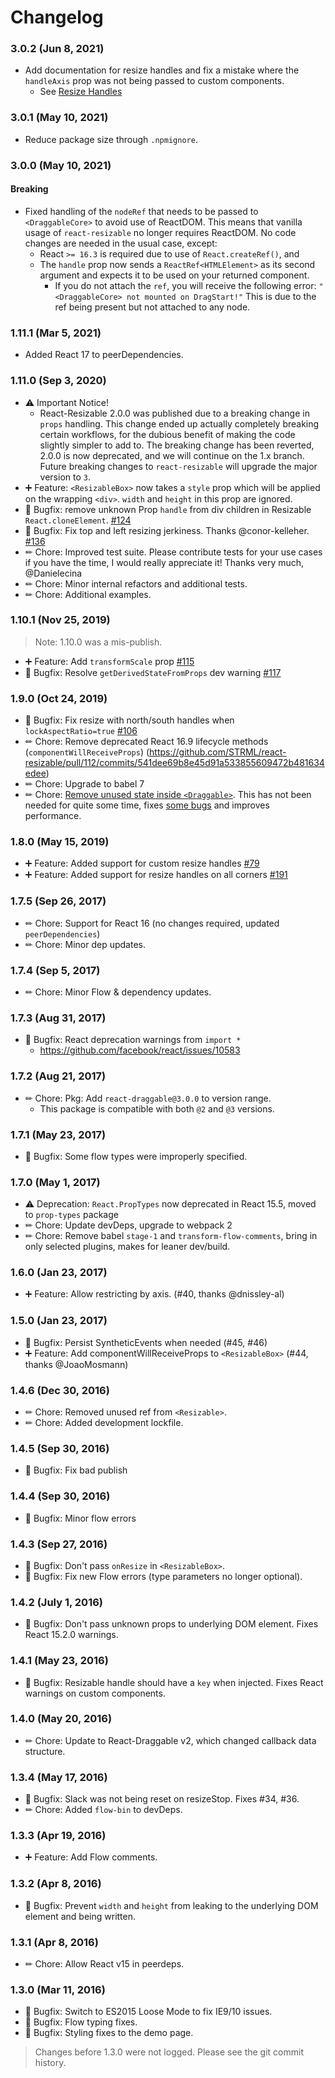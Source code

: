 # Changelog

### 3.0.2 (Jun 8, 2021)

- Add documentation for resize handles and fix a mistake where the `handleAxis` prop was not being passed to custom components.
  - See [Resize Handles](README.md#resize-handle)

### 3.0.1 (May 10, 2021)

- Reduce package size through `.npmignore`.

### 3.0.0 (May 10, 2021)

#### Breaking
- Fixed handling of the `nodeRef` that needs to be passed to `<DraggableCore>` to avoid use of ReactDOM. This means that vanilla usage of `react-resizable` no longer requires ReactDOM. No code changes are needed in the usual case, except:
  * React `>= 16.3` is required due to use of `React.createRef()`, and
  * The `handle` prop now sends a `ReactRef<HTMLElement>` as its second argument and expects it to be used on your returned component.
    * If you do not attach the `ref`, you will receive the following error: `"<DraggableCore> not mounted on DragStart!"` This is due to the ref being present but not attached to any node.

### 1.11.1 (Mar 5, 2021)

- Added React 17 to peerDependencies.

### 1.11.0 (Sep 3, 2020)

- ⚠ Important Notice!
  - React-Resizable 2.0.0 was published due to a breaking change in `props` handling. This change ended up actually completely breaking certain workflows, for the dubious benefit of making the code slightly simpler to add to. The breaking change has been reverted, 2.0.0 is now deprecated, and we will continue on the 1.x branch. Future breaking changes to `react-resizable` will upgrade the major version to `3`.
- ➕ Feature: `<ResizableBox>` now takes a `style` prop which will be applied on the wrapping `<div>`. `width` and `height` in this prop are ignored.
- 🐛 Bugfix: remove unknown Prop `handle` from div children in Resizable `React.cloneElement`. [#124](https://github.com/STRML/react-resizable/issues/124)
- 🐛 Bugfix: Fix top and left resizing jerkiness. Thanks @conor-kelleher. [#136](https://github.com/STRML/react-resizable/pull/136)
- ✏ Chore: Improved test suite. Please contribute tests for your use cases if you have the time, I would really appreciate it! Thanks very much, @Danielecina
- ✏ Chore: Minor internal refactors and additional tests.
- ✏ Chore: Additional examples.

### 1.10.1 (Nov 25, 2019)

> Note: 1.10.0 was a mis-publish.

- ➕ Feature: Add `transformScale` prop [#115](https://github.com/STRML/react-resizable/pull/115)
- 🐛 Bugfix: Resolve `getDerivedStateFromProps` dev warning [#117](https://github.com/STRML/react-resizable/pull/117)

### 1.9.0 (Oct 24, 2019)

- 🐛 Bugfix: Fix resize with north/south handles when `lockAspectRatio=true` [#106](https://github.com/STRML/react-resizable/pull/106)
- ✏ Chore: Remove deprecated React 16.9 lifecycle methods (`componentWillReceiveProps`) (https://github.com/STRML/react-resizable/pull/112/commits/541dee69b8e45d91a533855609472b481634edee)
- ✏ Chore: Upgrade to babel 7
- ✏ Chore: [Remove unused state inside `<Draggable>`](https://github.com/STRML/react-resizable/pull/112/commits/05693f63d6d221ad652f0f28af024cfb46a5f2df). This has not been needed for quite some time, fixes [some bugs](https://github.com/STRML/react-resizable/issues/99) and improves performance.

### 1.8.0 (May 15, 2019)

- ➕ Feature: Added support for custom resize handles [#79](https://github.com/STRML/react-resizable/pull/79)
- ➕ Feature: Added support for resize handles on all corners [#191](https://github.com/STRML/react-resizable/pull/191)

### 1.7.5 (Sep 26, 2017)

- ✏ Chore: Support for React 16 (no changes required, updated `peerDependencies`)
- ✏ Chore: Minor dep updates.

### 1.7.4 (Sep 5, 2017)

- ✏ Chore: Minor Flow & dependency updates.

### 1.7.3 (Aug 31, 2017)

- 🐛 Bugfix: React deprecation warnings from `import *`
  - https://github.com/facebook/react/issues/10583

### 1.7.2 (Aug 21, 2017)

- ✏ Chore: Pkg: Add `react-draggable@3.0.0` to version range.
  - This package is compatible with both `@2` and `@3` versions.

### 1.7.1 (May 23, 2017)

- 🐛 Bugfix: Some flow types were improperly specified.

### 1.7.0 (May 1, 2017)

- ⚠ Deprecation: `React.PropTypes` now deprecated in React 15.5, moved to `prop-types` package
- ✏ Chore: Update devDeps, upgrade to webpack 2
- ✏ Chore: Remove babel `stage-1` and `transform-flow-comments`, bring in only selected plugins, makes for leaner dev/build.

### 1.6.0 (Jan 23, 2017)

- ➕ Feature: Allow restricting by axis. (#40, thanks @dnissley-al)

### 1.5.0 (Jan 23, 2017)

- 🐛 Bugfix: Persist SyntheticEvents when needed (#45, #46)
- ➕ Feature: Add componentWillReceiveProps to `<ResizableBox>` (#44, thanks @JoaoMosmann)

### 1.4.6 (Dec 30, 2016)

- ✏ Chore: Removed unused ref from `<Resizable>`.
- ✏ Chore: Added development lockfile.

### 1.4.5 (Sep 30, 2016)

- 🐛 Bugfix: Fix bad publish

### 1.4.4 (Sep 30, 2016)

- 🐛 Bugfix: Minor flow errors

### 1.4.3 (Sep 27, 2016)

- 🐛 Bugfix: Don't pass `onResize` in `<ResizableBox>`.
- 🐛 Bugfix: Fix new Flow errors (type parameters no longer optional).

### 1.4.2 (July 1, 2016)

- 🐛 Bugfix: Don't pass unknown props to underlying DOM element. Fixes React 15.2.0 warnings.

### 1.4.1 (May 23, 2016)

- 🐛 Bugfix: Resizable handle should have a `key` when injected. Fixes React warnings on custom components.

### 1.4.0 (May 20, 2016)

- ✏ Chore: Update to React-Draggable v2, which changed callback data structure.

### 1.3.4 (May 17, 2016)

- 🐛 Bugfix: Slack was not being reset on resizeStop. Fixes #34, #36.
- ✏ Chore: Added `flow-bin` to devDeps.

### 1.3.3 (Apr 19, 2016)

- ➕ Feature: Add Flow comments.

### 1.3.2 (Apr 8, 2016)

- 🐛 Bugfix: Prevent `width` and `height` from leaking to the underlying DOM element and being written.

### 1.3.1 (Apr 8, 2016)

- ✏ Chore: Allow React v15 in peerdeps.

### 1.3.0 (Mar 11, 2016)

- 🐛 Bugfix: Switch to ES2015 Loose Mode to fix IE9/10 issues.
- 🐛 Bugfix: Flow typing fixes.
- 🐛 Bugfix: Styling fixes to the demo page.

> Changes before 1.3.0 were not logged. Please see the git commit history.
